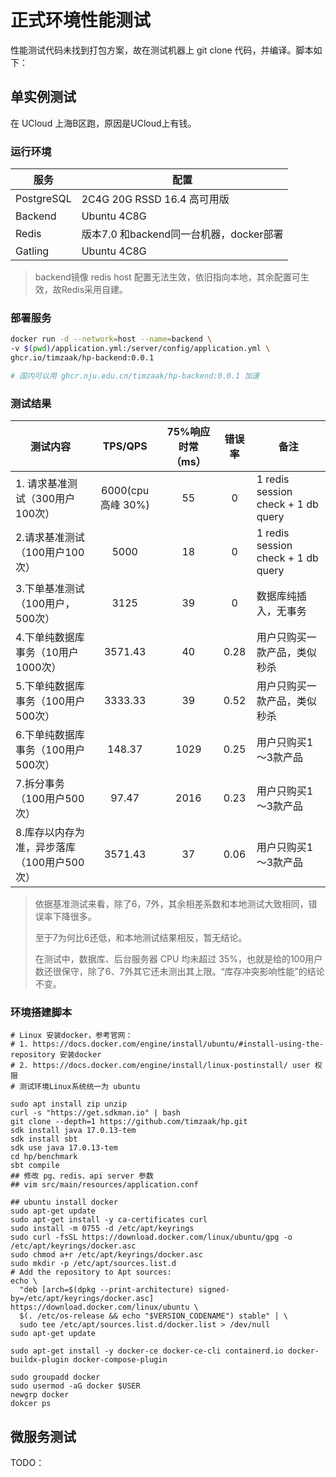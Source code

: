 # 正式环境性能测试

性能测试代码未找到打包方案，故在测试机器上 git clone 代码，并编译。脚本如下：

## 单实例测试
在 UCloud 上海B区跑，原因是UCloud上有钱。

### 运行环境
| 服务       | 配置        |
|------------|-------------|
| PostgreSQL | 2C4G 20G RSSD 16.4 高可用版|
| Backend    | Ubuntu 4C8G |
| Redis      | 版本7.0 和backend同一台机器，docker部署|
| Gatling |Ubuntu 4C8G|

> backend镜像 redis host 配置无法生效，依旧指向本地，其余配置可生效，故Redis采用自建。
### 部署服务
```sh
docker run -d --network=host --name=backend \
-v $(pwd)/application.yml:/server/config/application.yml \
ghcr.io/timzaak/hp-backend:0.0.1

# 国内可以用 ghcr.nju.edu.cn/timzaak/hp-backend:0.0.1 加速
```

### 测试结果
| 测试内容                                 | TPS/QPS | 75%响应时常（ms） | 错误率 | 备注                               |
|------------------------------------------|:---------:|:--------:|:--------:|------------------------------------|
|1. 请求基准测试（300用户100次）|     6000(cpu 高峰 30%)   |55   |   0  | 1 redis session check + 1 db query |
|2.请求基准测试（100用户100次）|     5000   |18   |   0  | 1 redis session check + 1 db query |
|3.下单基准测试 （100用户，500次）|      3125  | 39      | 0       | 数据库纯插入，无事务               |
|4.下单纯数据库事务（10用户1000次）         |   3571.43|  40   |    0.28    | 用户只购买一款产品，类似秒杀       |
|5.下单纯数据库事务（100用户500次）         |  3333.33    |    39    |    0.52    | 用户只购买一款产品，类似秒杀       |
|6.下单纯数据库事务（100用户500次）         |     148.37    |   1029   |  0.25    | 用户只购买1～3款产品      |(毛刺严重)
|7.拆分事务（100用户500次）                 |      97.47	   |     2016       |   0.23     | 用户只购买1～3款产品|(毛刺严重)
|8.库存以内存为准，异步落库（100用户500次） |     3571.43	    |     37    |    0.06    | 用户只购买1～3款产品  |


> 依据基准测试来看，除了6，7外，其余相差系数和本地测试大致相同，错误率下降很多。
>
> 至于7为何比6还低，和本地测试结果相反，暂无结论。 
>
> 在测试中，数据库、后台服务器 CPU 均未超过 35%，也就是给的100用户数还很保守，除了6、7外其它还未测出其上限。“库存冲突影响性能”的结论不变。


### 环境搭建脚本
```shell
# Linux 安装docker，参考官网：
# 1. https://docs.docker.com/engine/install/ubuntu/#install-using-the-repository 安装docker
# 2. https://docs.docker.com/engine/install/linux-postinstall/ user 权限
# 测试环境Linux系统统一为 ubuntu 

sudo apt install zip unzip
curl -s "https://get.sdkman.io" | bash
git clone --depth=1 https://github.com/timzaak/hp.git
sdk install java 17.0.13-tem
sdk install sbt
sdk use java 17.0.13-tem
cd hp/benchmark
sbt compile
## 修改 pg、redis、api server 参数
## vim src/main/resources/application.conf 

## ubuntu install docker
sudo apt-get update
sudo apt-get install -y ca-certificates curl
sudo install -m 0755 -d /etc/apt/keyrings
sudo curl -fsSL https://download.docker.com/linux/ubuntu/gpg -o /etc/apt/keyrings/docker.asc
sudo chmod a+r /etc/apt/keyrings/docker.asc
sudo mkdir -p /etc/apt/sources.list.d
# Add the repository to Apt sources:
echo \
  "deb [arch=$(dpkg --print-architecture) signed-by=/etc/apt/keyrings/docker.asc] https://download.docker.com/linux/ubuntu \
  $(. /etc/os-release && echo "$VERSION_CODENAME") stable" | \
  sudo tee /etc/apt/sources.list.d/docker.list > /dev/null
sudo apt-get update

sudo apt-get install -y docker-ce docker-ce-cli containerd.io docker-buildx-plugin docker-compose-plugin

sudo groupadd docker
sudo usermod -aG docker $USER
newgrp docker
dokcer ps
```

## 微服务测试
TODO：
